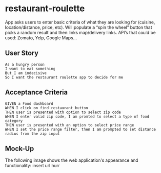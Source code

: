 # restaurant-roulette
App asks users to enter basic criteria of what they are looking for (cuisine, location/distance, price, etc).  Will populate a “spin the wheel” button that picks a random result and then links map/delivery links.  API’s that could be used: Zomato, Yelp, Google Maps…

## User Story

```
As a hungry person
I want to eat something
But I am indecisive
So I want the restaurant roulette app to decide for me
```

## Acceptance Criteria

```
GIVEN a Food dashboard 
WHEN I click on find restaurant button
THEN user is presented with option to select zip code
WHEN I enter valid zip code, I am promted to select a type of food category
THEN user is presented with an option to select price range
WHEN I set the price range filter, then I am prompted to set distance radius from the zip input
```

## Mock-Up

The following image shows the web application's appearance and functionality:
insert url hurr

